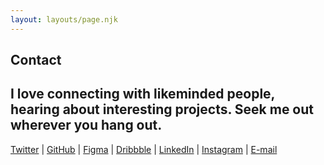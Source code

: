 ```yaml
---
layout: layouts/page.njk
---
```


<section id="hero">
  <h1>Contact</h1>
  <h2>I love connecting with likeminded people, hearing about interesting projects. Seek me out wherever you hang out.</h2>
</section>

[Twitter](https://www.twitter.com/marcsoriginal) | 
[GitHub](https://www.github.com/marcsist) |
[Figma](https://www.figma.com/@mw) |
[Dribbble](https://www.dribbble.com/marcs) |
[LinkedIn](https://www.linkedin.com/in/marcs-wilkinson) | 
[Instagram](https://www.instagram.com/marcsoriginal) |
[E-mail](mailto:sup+marcsist@marcsist.com)


